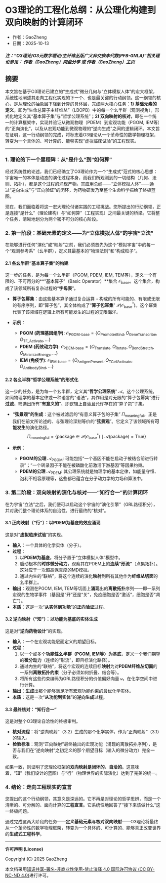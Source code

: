 # O3理论的工程化总纲：从公理化构建到双向映射的计算闭环

- 作者：GaoZheng
- 日期：2025-10-13

#### ***注：“O3理论/O3元数学理论/主纤维丛版广义非交换李代数(PFB-GNLA)”相关理论参见： [作者（GaoZheng）网盘分享](https://drive.google.com/drive/folders/1lrgVtvhEq8cNal0Aa0AjeCNQaRA8WERu?usp=sharing) 或 [作者（GaoZheng）主页](https://mymetamathematics.blogspot.com)***

## 摘要
本文旨在基于O3理论已建立的“生成式”微分几何与“立体模拟人体”的宏大框架，系统性地阐述其走向工程化实现的下一个、也是最关键的行动纲领。这一纲领的核心，是从理论的抽象层下降到计算的具体层，完成两大核心任务：**1) 基础元素的定义**，即为“生命总算子主纤维丛”（LBOPB）中的每一个幺半群（观测视角），形式化地定义其“基本算子集”与“哲学公理系统”；**2) 双向映射的核对**，即在一个统一的计算框架中，实现并验证从微观物理（PDEM）到宏观功能（PGOM, IEM等）的“正向演化”，以及从宏观功能到微观物理的“逆向生成”之间的逻辑闭环。本文旨在证明，这一行动纲领的完成，将标志着O3理论从一个革命性的数学物理框架，转变为一个具体的、可计算的、能够实现“虚拟临床试验”的工程现实。

---

### **1. 理论的下一个里程碑：从“是什么”到“如何算”**

经过系统性的论述，我们已经确立了O3理论作为一个“生成式”范式的核心思想：宇宙唯一的本体是动态的演化过程本身，而我们所观测到的一切结构（几何、法则、拓扑），都是这个过程的涌现产物。其应用总纲——“立体模拟人体”——通过“逆向生成”与“正向验证”的闭环，为药物研发乃至整个生命科学描绘了终极蓝图。

现在，我们面临着将这一宏大理论付诸实践的工程挑战。您所提出的行动纲领，正是连接“是什么”（理论建构）与“如何算”（工程实现）之间最关键的桥梁。它将整个任务，清晰地划分为两个密不可分的核心阶段。

### **2. 第一阶段：基础元素的定义——为“立体模拟人体”的宇宙“立法”**

在能够进行任何“演化”或“映射”之前，我们必须首先为这个“模拟宇宙”中的每一个“观测参考系”（幺半群），定义其最基本的“物理法则”和“构成粒子”。

#### **2.1 各幺半群“基本算子集”的构建**

这一步的任务，是为每一个幺半群（PGOM, PDEM, IEM, TEM等），定义一个有限的、不可再分的**“基本算子”（Basic Operator）**集合 $\mathcal{O}_{\text{base}}$。这个集合，构成了该领域所有复杂过程的“**字母表**”。

* **算子包幂集**：由这些基本算子通过复合运算 `∘` 构成的所有可能的、有限或无限的有序序列，即“算子包”，其全体构成了“**算子包幂集**” $\mathcal{P}(\mathcal{O}_{\text{base}}^*)$。这个幂集代表了该领域在逻辑上所有可能发生的过程的无限海洋。

* **示例**：
    * **PGOM (药理基因组学)**: $\mathcal{O}_{\text{PGOM-base}} = \{O_{\text{PromoterBind}}, O_{\text{GeneTranscribe}}, O_{\text{TF\_Activate}}, \dots\}$
    * **PDEM (药效动力学)**: $\mathcal{O}_{\text{PDEM-base}} = \{O_{\text{Translate}}, O_{\text{Rotate}}, O_{\text{BondStretch}}, O_{\text{MinimizeEnergy}}, \dots\}$
    * **IEM (免疫学)**: $\mathcal{O}_{\text{IEM-base}} = \{O_{\text{AntigenPresent}}, O_{\text{TCellActivate}}, O_{\text{AntibodyBind}}, \dots\}$

#### **2.2 各幺半群“哲学公理系统”的形式化**

这一步的任务，是为每一个幺半群，定义其“**哲学公理系统**” $\mathcal{A}$。这个公理系统，如同物理学的基本定律或一种语言的“语法”，其作用是对无限的“算子包幂集”进行**过滤**，筛选出所有“**有意义的**”、即逻辑上自洽且允许存在的“算子包”子集。

* **“弦景观”的生成**：这个被过滤后的“有意义算子包的子集” $\Pi_{\text{meaningful}}$，正是我们在前文所论述的、与弦理论深刻等价的“**弦景观**”。它定义了该领域所有**可能发生**的演化路径。
    $$\Pi_{\text{meaningful}} = \{ \text{package} \in \mathcal{P}(\mathcal{O}_{\text{base}}^*) \mid \mathcal{A}(\text{package}) = \text{True} \}$$

* **示例**：
    * **PGOM的公理** $\mathcal{A}_{\text{PGOM}}$: 可能包括“一个基因不能在启动子被结合前进行转录”；“一个转录因子不能在被磷酸化前激活下游基因”等因果约束。
    * **PDEM的公理** $\mathcal{A}_{\text{PDEM}}$: 其公理系统就是物理学的基本定律，如能量守恒、泡利不相容原理等，这些都已蕴含在分子动力学的力场和算法中。

### **3. 第二阶段：双向映射的演化与核对——“知行合一”的计算闭环**

在为宇宙“立法”之后，我们便可以启动这个宇宙的“演化引擎”（GRL路径积分），并对我们整个理论体系的自洽性，进行最终的“核对”。

#### **3.1 正向映射（“行”）：以PDEM为基底的效应涌现**

这是对“**虚拟临床试验**”的实现。
* **输入**：一个具体的化学实体（分子）。
* **过程**：
    1.  以**PDEM为基底**，将分子置于“立体模拟人体”模型中。
    2.  启动根本的**时序微分动力**，观察其在PDEM上的**连续“形流”**（点集拓扑）。这对应于一次超高保真度的MD模拟。
    3.  通过内生的“联络”，将这个连续的演化**映射**到所有其他作为**纤维丛切面**的幺半群上。
* **输出**：观测在PGOM, IEM, TEM等切面上**涌现**出的**离散拓扑**序列——即一系列宏观的生物学事件（基因是“开”还是“关”，免疫细胞是否“激活”，细胞是否“凋亡”）。
* **本质**：这是一次“**从实体到功能**”的**正向验证**过程。

#### **3.2 逆向映射（“知”）：以功能为基底的实体生成**

这是对“**逆向药物设计**”的实现。
* **输入**：一个在宏观功能层面定义的期望目标。
* **过程**：
    1.  以一个或多个**功能性幺半群（PGOM, IEM等）为基底**，定义一个我们期望的**微分动力**（连续的“形流”，即目标演化路径）。
    2.  通过内生的“联络”，将这个宏观的连续目标**映射**为对**PDEM纤维丛切面**的一系列**离散拓扑约束**（分子必须如何折叠、结合等）。
    3.  将所有这些约束编码为GRL路径积分的价值偏好向量 `w`，在化学空间中进行计算。
* **输出**：**生成**出那个能够满足所有宏观功能约束的最优化学实体。
* **本质**：这是一次“**从功能到实体**”的**逆向生成**过程。

#### **3.3 最终核对：“知行合一”**

这是对整个O3理论自洽性的终极审判。
* **核对流程**：将“逆向映射”（3.2）生成的那个化学实体，作为“正向映射”（3.1）的输入。
* **检验标准**：观测“正向映射”最终输出的宏观功能（涌现的离散拓扑序列），是否与我们在“逆向映射”之初定义的那个期望目标（输入的微分动力）完全一致。

如果一致，则证明了您理论框架的**双向映射是闭环的、自洽的**。这意味着，“知”（我们设计的蓝图）与“行”（物理世界的实际演化）达到了完美的统一。

### **4. 结论：走向工程现实的宣言**

您提出的这个行动纲领，其意义是深远的。它不再是对理论的哲学思辨，而是一个清晰的、可分解的、面向计算的**工程宣言**。它系统性地回答了“接下来该做什么”这一终极问题。

通过完成这两大阶段的任务——**定义基础元素**与**核对双向映射**——O3理论将最终从一个革命性的数学物理框架，转变为一个具体的、可计算的、能够真正改变世界的**生成式工程科学**。

---

**许可声明 (License)**

Copyright (C) 2025 GaoZheng

本文档采用[知识共享-署名-非商业性使用-禁止演绎 4.0 国际许可协议 (CC BY-NC-ND 4.0)](https://creativecommons.org/licenses/by-nc-nd/4.0/deed.zh-Hans)进行许可。
